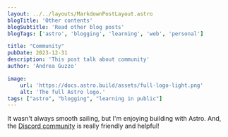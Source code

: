 ```yaml
---
layout: ../../layouts/MarkdownPostLayout.astro
blogTitle: 'Other contents'
blogSubtitle: 'Read other blog posts'
blogTags: ['astro', 'blogging', 'learning', 'web', 'personal']

title: "Community"
pubDate: 2023-12-31
description: 'This post talk about community'
author: 'Andrea Guzzo'

image:
    url: 'https://docs.astro.build/assets/full-logo-light.png'
    alt: 'The full Astro logo.'
tags: ["astro", "blogging", "learning in public"]
---
```

It wasn't always smooth sailing, but I'm enjoying building with Astro. And, the [Discord community](https://astro.build/chat) is really friendly and helpful!
